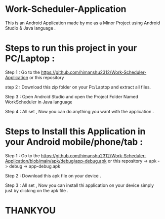 # Work-Scheduler-Application
This is an Android Application made by me as a Minor Project using Android Studio &amp; Java language .

# Steps to run this project in your PC/Laptop :

Step 1 : Go to the 
https://github.com/himanshu2312/Work-Scheduler-Application
or
this repository

step  2 : Download this zip folder on your Pc/Laptop and extract all files.

Step  3 : Open Android Studio and open the Project Folder Named WorkScheduler in Java language 

Step  4 : All set , Now you can do anything you want with the application .

# Steps to Install this Application in your Android mobile/phone/tab :

Step 1 : Go to the 
https://github.com/himanshu2312/Work-Scheduler-Application/blob/main/apk/debug/app-debug.apk
or
this repository -> apk -> debug -> app-debug.apk

Step 2 : Download this apk file on your device .

Step 3 : All set , Now you can install thi application on your device simply just by clicking on the apk file .

# THANKYOU
